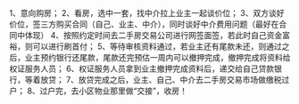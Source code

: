 1、意向购房；
2、看房，选中一套，找中介拉上业主一起谈价位；
3、双方谈好价位，签三方购买合同（自己、业主、中介），同时谈好中介费用问题（最好在合同中体现）
4、按照约定时间去二手房交易公司进行网签面签，若此时自己资金富裕，则可以进行刷首付；
5、等待审核资料通过，若业主还有尾款未还，则通过之后，业主预约银行还尾款，尾款还完预估一周内可以撤押完成，撤押完成将资料给权证服务人员；
6、权证服务人员拿到业主撤押完成资料后，递交给自己贷款银行，等着放贷；
7、放贷完成之后，业主、自己、中介去二手房交易市场做缴税过户；
8、过户完，去小区物业那里做“交接”，收房！